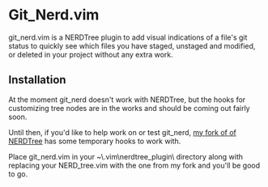 Git\_Nerd.vim
===========

git\_nerd.vim is a NERDTree plugin to add visual indications of a file's
git status to quickly see which files you have staged, unstaged and
modified, or deleted in your project without any extra work.


Installation
------------

At the moment git\_nerd doesn't work with NERDTree, but the hooks for
customizing tree nodes are in the works and should be coming out fairly
soon.

Until then, if you'd like to help work on or test git\_nerd, [my fork of
of NERDTree](https://github.com/swerner/nerdtree/tree/display_string_hooks) has
some temporary hooks to work with.

Place git\_nerd.vim in your ~\\.vim\\nerdtree\_plugin\\ directory along
with replacing your NERD\_tree.vim with the one from my fork and you'll
be good to go.


